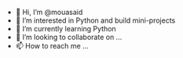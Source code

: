 - 👋 Hi, I’m @mouasaid
- 👀 I’m interested in Python and build mini-projects
- 🌱 I’m currently learning Python
- 💞️ I’m looking to collaborate on ...
- 📫 How to reach me ...

<!---
mouasaid/mouasaid is a ✨ special ✨ repository because its `README.md` (this file) appears on your GitHub profile.
You can click the Preview link to take a look at your changes.
--->

